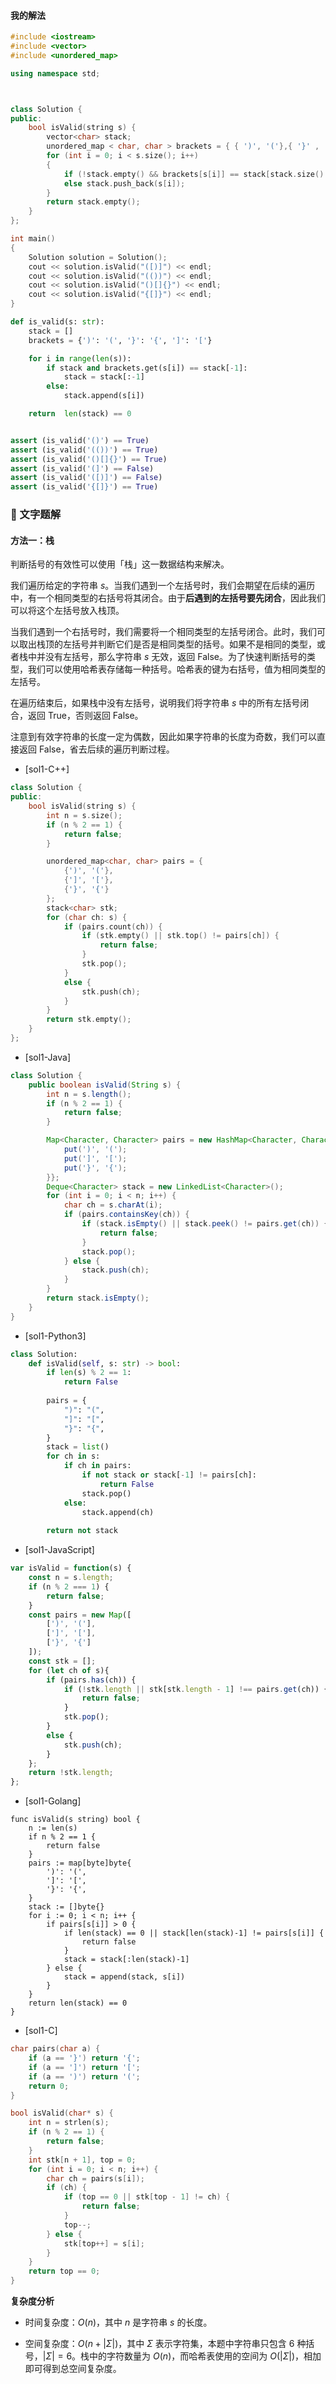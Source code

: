 #### 我的解法

```c++
#include <iostream>
#include <vector>
#include <unordered_map>

using namespace std;



class Solution {
public:
	bool isValid(string s) {
		vector<char> stack;
		unordered_map < char, char > brackets = { { ')', '('},{ '}' , '{'}, {']' , '['} };
		for (int i = 0; i < s.size(); i++)
		{
			if (!stack.empty() && brackets[s[i]] == stack[stack.size() - 1]) stack = { stack.begin(), stack.end() - 1 };
			else stack.push_back(s[i]);
		}
		return stack.empty();
	}
};

int main()
{
	Solution solution = Solution();
	cout << solution.isValid("([)]") << endl;
	cout << solution.isValid("(())") << endl;
	cout << solution.isValid("()[]{}") << endl;
	cout << solution.isValid("{[]}") << endl;
}
```

```python
def is_valid(s: str):
    stack = []
    brackets = {')': '(', '}': '{', ']': '['}

    for i in range(len(s)):
        if stack and brackets.get(s[i]) == stack[-1]:
            stack = stack[:-1]
        else:
            stack.append(s[i])

    return  len(stack) == 0


assert (is_valid('()') == True)
assert (is_valid('(())') == True)
assert (is_valid('()[]{}') == True)
assert (is_valid('(]') == False)
assert (is_valid('([)]') == False)
assert (is_valid('{[]}') == True)
```

### 📖 文字题解

#### 方法一：栈

判断括号的有效性可以使用「栈」这一数据结构来解决。

我们遍历给定的字符串 $s$。当我们遇到一个左括号时，我们会期望在后续的遍历中，有一个相同类型的右括号将其闭合。由于**后遇到的左括号要先闭合**，因此我们可以将这个左括号放入栈顶。

当我们遇到一个右括号时，我们需要将一个相同类型的左括号闭合。此时，我们可以取出栈顶的左括号并判断它们是否是相同类型的括号。如果不是相同的类型，或者栈中并没有左括号，那么字符串 $s$ 无效，返回 $\text{False}$。为了快速判断括号的类型，我们可以使用哈希表存储每一种括号。哈希表的键为右括号，值为相同类型的左括号。

在遍历结束后，如果栈中没有左括号，说明我们将字符串 $s$ 中的所有左括号闭合，返回 $\text{True}$，否则返回 $\text{False}$。

注意到有效字符串的长度一定为偶数，因此如果字符串的长度为奇数，我们可以直接返回 $\text{False}$，省去后续的遍历判断过程。

* [sol1-C++]

```C++
class Solution {
public:
    bool isValid(string s) {
        int n = s.size();
        if (n % 2 == 1) {
            return false;
        }

        unordered_map<char, char> pairs = {
            {')', '('},
            {']', '['},
            {'}', '{'}
        };
        stack<char> stk;
        for (char ch: s) {
            if (pairs.count(ch)) {
                if (stk.empty() || stk.top() != pairs[ch]) {
                    return false;
                }
                stk.pop();
            }
            else {
                stk.push(ch);
            }
        }
        return stk.empty();
    }
};
```

* [sol1-Java]

```Java
class Solution {
    public boolean isValid(String s) {
        int n = s.length();
        if (n % 2 == 1) {
            return false;
        }

        Map<Character, Character> pairs = new HashMap<Character, Character>() {{
            put(')', '(');
            put(']', '[');
            put('}', '{');
        }};
        Deque<Character> stack = new LinkedList<Character>();
        for (int i = 0; i < n; i++) {
            char ch = s.charAt(i);
            if (pairs.containsKey(ch)) {
                if (stack.isEmpty() || stack.peek() != pairs.get(ch)) {
                    return false;
                }
                stack.pop();
            } else {
                stack.push(ch);
            }
        }
        return stack.isEmpty();
    }
}
```

* [sol1-Python3]

```Python
class Solution:
    def isValid(self, s: str) -> bool:
        if len(s) % 2 == 1:
            return False
        
        pairs = {
            ")": "(",
            "]": "[",
            "}": "{",
        }
        stack = list()
        for ch in s:
            if ch in pairs:
                if not stack or stack[-1] != pairs[ch]:
                    return False
                stack.pop()
            else:
                stack.append(ch)
        
        return not stack
```

* [sol1-JavaScript]

```JavaScript
var isValid = function(s) {
    const n = s.length;
    if (n % 2 === 1) {
        return false;
    }
    const pairs = new Map([
        [')', '('],
        [']', '['],
        ['}', '{']
    ]);
    const stk = [];
    for (let ch of s){
        if (pairs.has(ch)) {
            if (!stk.length || stk[stk.length - 1] !== pairs.get(ch)) {
                return false;
            }
            stk.pop();
        } 
        else {
            stk.push(ch);
        }
    };
    return !stk.length;
};
```

* [sol1-Golang]

```golang
func isValid(s string) bool {
    n := len(s)
    if n % 2 == 1 {
        return false
    }
    pairs := map[byte]byte{
        ')': '(',
        ']': '[',
        '}': '{',
    }
    stack := []byte{}
    for i := 0; i < n; i++ {
        if pairs[s[i]] > 0 {
            if len(stack) == 0 || stack[len(stack)-1] != pairs[s[i]] {
                return false
            }
            stack = stack[:len(stack)-1]
        } else {
            stack = append(stack, s[i])
        }
    }
    return len(stack) == 0
}
```

* [sol1-C]

```C
char pairs(char a) {
    if (a == '}') return '{';
    if (a == ']') return '[';
    if (a == ')') return '(';
    return 0;
}

bool isValid(char* s) {
    int n = strlen(s);
    if (n % 2 == 1) {
        return false;
    }
    int stk[n + 1], top = 0;
    for (int i = 0; i < n; i++) {
        char ch = pairs(s[i]);
        if (ch) {
            if (top == 0 || stk[top - 1] != ch) {
                return false;
            }
            top--;
        } else {
            stk[top++] = s[i];
        }
    }
    return top == 0;
}
```

**复杂度分析**

- 时间复杂度：$O(n)$，其中 $n$ 是字符串 $s$ 的长度。

- 空间复杂度：$O(n + |\Sigma|)$，其中 $\Sigma$ 表示字符集，本题中字符串只包含 $6$ 种括号，$|\Sigma| = 6$。栈中的字符数量为 $O(n)$，而哈希表使用的空间为 $O(|\Sigma|)$，相加即可得到总空间复杂度。

